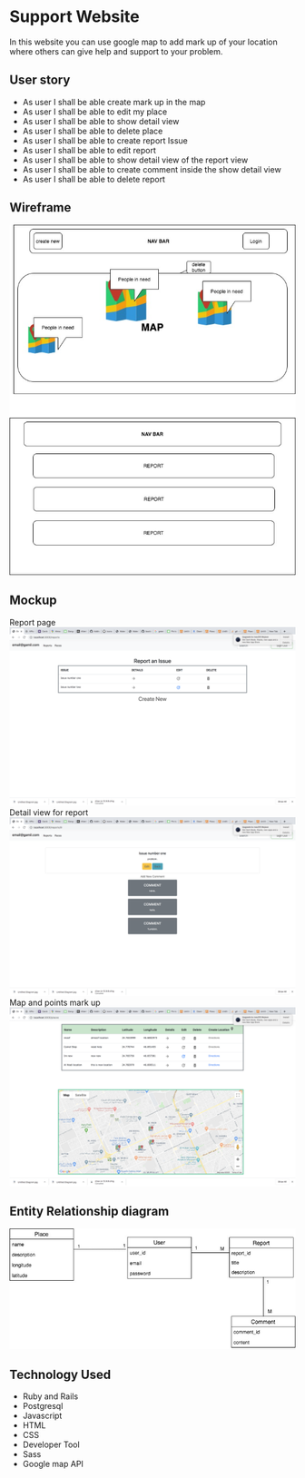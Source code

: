 # Support Website 
In this website you can use google map to add mark up of your location where others can give help and support to your problem.


## User story 
* As user I shall be able create mark up in the map
* As user I  shall be able to edit my place
* As user I shall be able to show detail view 
* As user I shall be able to delete place
* As user I shall be able to create report Issue
* As user I shall be able to edit report
* As user I shall be able to show detail view of the report view 
* As user I shall be able to create comment inside the show detail view 
* As user I shall be able to delete report 

## Wireframe
![wireframe](app/assets/images/Wireframe.jpg)

## Mockup
Report page
![wireframe](app/assets/images/report.png)
Detail view for report
![wireframe](app/assets/images/Report_view.png)
Map and points mark up
![wireframe](app/assets/images/map.png)
## Entity Relationship diagram
![ERD](app/assets/images/ERD.jpg)

## Technology Used
* Ruby and Rails
* Postgresql
* Javascript
* HTML
* CSS
* Developer Tool
* Sass
* Google map API 